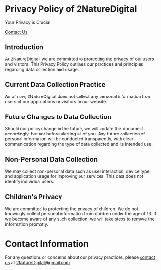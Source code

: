 # Privacy Policy of 2NatureDigital
Your Privacy is Crucial

[Contact Us](#contact-infomration)

## Introduction

At 2NatureDigital, we are committed to protecting the privacy of our users and visitors.
This Privacy Policy outlines our practices and principles regarding data collection and usage.

## Current Data Collection Practice

As of now, 2NatureDigital does not collect any personal information from users of our applications or visitors to our website.

## Future Changes to Data Collection

Should our policy change in the future, we will update this document accordingly, but not before alerting all of you. 
Any future collection of personal information will be conducted transparently, with clear communication regarding the type of data collected and its intended use.

## Non-Personal Data Collection
We may collect non-personal data such as user interaction, device type, and application usage for improving our services.
This data does not identify individual users.

## Children's Privacy
We are committed to protecting the privacy of children. We do not knowingly collect personal information from children under the age of 13.
If we become aware of any such collection, we will take steps to remove the information promptly.

# Contact Information
For any questions or concerns about our privacy practices, please [contact us](mailto:2NatureDigital@gmail.com) at 2NatureDigital@gmail.com
